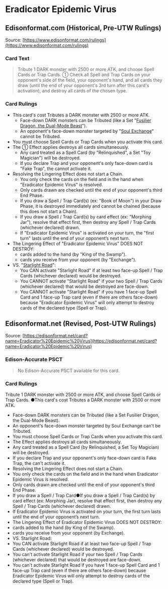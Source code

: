 # Eradicator Epidemic Virus

## Edisonformat.com (Historical, Pre-UTW Rulings)

Source: [https://www.edisonformat.com/rulings](https://www.edisonformat.com/rulings)

### Card Text

> Tribute 1 DARK monster with 2500 or more ATK, and choose Spell Cards or Trap Cards. ① Check all Spell and Trap Cards on your opponent's side of the field, your opponent's hand, and all cards they draw (until the end of your opponent's 3rd turn after this card's activation), and destroy all cards of the chosen type.

### Card Rulings

*   This card's cost Tributes a DARK monster with 2500 or more ATK.
    *   Face-down DARK monsters can be Tributed (like a Set "[Fusilier Dragon, the Dual-Mode Beast](https://yugioh.fandom.com/wiki/Fusilier_Dragon,_the_Dual-Mode_Beast)").
    *   An opponent's face-down monster targeted by "[Soul Exchange](https://yugioh.fandom.com/wiki/Soul_Exchange)" cannot be Tributed.
*   You must choose Spell Cards or Trap Cards when you activate this card.
*   The ① Effect applies destroys all cards simultaneously.
    *   Any card treated as a Spell Card (by "Relinquished", a Set "Toy Magician") will be destroyed.
    *   If you declare Trap and your opponent's only face-down card is "Fake Trap", the cannot activate it.
*   Resolving the Lingering Effect does not start a Chain.
    *   You only check the cards on the field and in the hand when "Eradicator Epidemic Virus" is resolved.
    *   Only cards drawn are checked until the end of your opponent's third End Phase.
    *   If you draw a Spell / Trap Card(s) (ex: "Book of Moon") in your Draw Phase, it is destroyed immediately and cannot be chained (because this does not start a Chain).
    *   If you draw a Spell / Trap Card(s) by card effect (ex: "Morphing Jar"), resolve that effect first, then destroy any Spell / Trap Cards (whichever declared) drawn.
    *   If "Eradicator Epidemic Virus" is activated on your turn, the "first turn" lasts until the end of your opponent’s next turn.
*   The Lingering Effect of "Eradicator Epidemic Virus" DOES NOT DESTROY:
    *   cards added to the hand (by "King of the Swamp").
    *   cards you receive from your opponent (by "Exchange").
*   VS. "[Starlight Road](https://yugioh.fandom.com/wiki/Starlight_Road)":
    *   You CAN activate "Starlight Road" if at least two face-up Spell / Trap Cards (whichever declared) would be destroyed.
    *   You CANNOT activate "Starlight Road" if your two Spell / Trap Cards (whichever declared) that would be destroyed are face-down.
    *   You CANNOT activate "Starlight Road" if you have 1 face-up Spell Card and 1 face-up Trap card (even if there are others face-down) because "Eradicator Epidemic Virus" will only attempt to destroy cards of the declared type (Spell or Trap).

## Edisonformat.net (Revised, Post-UTW Rulings)

Source: [https://edisonformat.net/card?name=Eradicator%20Epidemic%20Virus](https://edisonformat.net/card?name=Eradicator%20Epidemic%20Virus)

### Edison-Accurate PSCT

> No Edison-Accurate PSCT available for this card.

### Card Rulings

Tribute 1 DARK monster with 2500 or more ATK, and choose Spell Cards or Trap Cards. ●This card's cost Tributes a DARK monster with 2500 or more ATK.
*   Face-down DARK monsters can be Tributed (like a Set Fusilier Dragon, the Dual-Mode Beast).
*   An opponent's face-down monster targeted by Soul Exchange can't be Tributed.
*   You must choose Spell Cards or Trap Cards when you activate this card.
*   The Effect applies destroys all cards simultaneously.
*   Any card treated as a Spell Card (by Relinquished, a Set Toy Magician) will be destroyed.
*   If you declare Trap and your opponent's only face-down card is Fake Trap, the can't activate it.
*   Resolving the Lingering Effect does not start a Chain.
*   You only check the cards on the field and in the hand when Eradicator Epidemic Virus is resolved.
*   Only cards drawn are checked until the end of your opponent's third End Phase.
*   If you draw a Spell / Trap Card●If you draw a Spell / Trap Card(s) by card effect (ex: Morphing Jar), resolve that effect first, then destroy any Spell / Trap Cards (whichever declared) drawn.
*   If Eradicator Epidemic Virus is activated on your turn, the first turn lasts until the end of your opponent’s next turn.
*   The Lingering Effect of Eradicator Epidemic Virus DOES NOT DESTROY:
*   cards added to the hand (by King of the Swamp).
*   cards you receive from your opponent (by Exchange).
*   VS. Starlight Road:
*   You CAN activate Starlight Road if at least two face-up Spell / Trap Cards (whichever declared) would be destroyed.
*   You can't activate Starlight Road if your two Spell / Trap Cards (whichever declared) that would be destroyed are face-down.
*   You can't activate Starlight Road if you have 1 face-up Spell Card and 1 face-up Trap card (even if there are others face-down) because Eradicator Epidemic Virus will only attempt to destroy cards of the declared type (Spell or Trap).
            